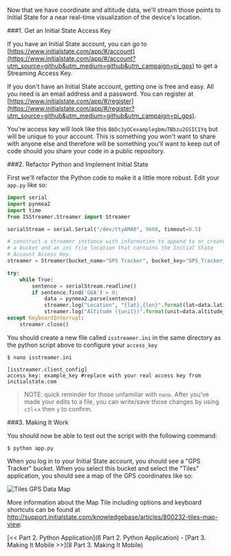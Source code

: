 Now that we have coordinate and altitude data, we'll stream those points to Initial State for a near real-time visualization of the device's location.

###1. Get an Initial State Access Key

If you have an Initial State account, you can go to [https://www.initialstate.com/app/#/account](https://www.initialstate.com/app/#/account?utm_source=github&utm_medium=github&utm_campaign=pi_gps) to get a Streaming Access Key.

If you don't have an Initial State account, getting one is free and easy. All you need is an email address and a password. You can register at [https://www.initialstate.com/app/#/register](https://www.initialstate.com/app/#/register?utm_source=github&utm_medium=github&utm_campaign=pi_gps).

You're access key will look like this `BbDc3yOCexamplegbmuTBbzu2GSIC1Yq` but will be unique to your account. This is something you won't want to share with anyone else and therefore will be something you'll want to keep out of code should you share your code in a public repository.

###2. Refactor Python and Implement Initial State

First we'll refactor the Python code to make it a little more robust. Edit your `app.py` like so:

```python
import serial
import pynmea2
import time
from ISStreamer.Streamer import Streamer

serialStream = serial.Serial("/dev/ttyAMA0", 9600, timeout=0.5)

# construct a streamer instance with information to append to or create 
# a bucket and an ini file location that contains the Initial State 
# Account Access Key.
streamer = Streamer(bucket_name="GPS Tracker", bucket_key="GPS_Tracker_20151126", ini_file_location="./isstreamer.ini")

try:
	while True:
		sentence = serialStream.readline()
		if sentence.find('GGA') > 0:
			data = pynmea2.parse(sentence)
			streamer.log("Location", "{lat},{lon}".format(lat=data.latitude,lon=data.longitude))
			streamer.log("Altitude ({unit})".format(unit=data.altitude_units), data.altitude)
except KeyboardInterrupt:
	streamer.close()
```

You should create a new file called `isstreamer.ini` in the same directory as the python script above to configure your `access_key`

```
$ nano isstreamer.ini
```

```
[isstreamer.client_config]
access_key: example_key #replace with your real access key from initialstate.com
```
>NOTE: quick reminder for those unfamiliar with `nano`. After you've made your edits to a file, you can write/save those changes by using `ctl`+`x` then `y` to confirm.

###3. Making It Work

You should now be able to test out the script with the following command:

```
$ python app.py
```

When you log in to your Initial State account, you should see a "GPS Tracker" bucket. When you select this bucket and select the "Tiles" application, you should see a map of the GPS coordinates like so:

![Tiles GPS Data Map](https://initialstate.uservoice.com/assets/92868165/MapDrawPath.gif)

More information about the Map Tile including options and keyboard shortcuts can be found at http://support.initialstate.com/knowledgebase/articles/800232-tiles-map-view.

[<< Part 2. Python Application](6 Part 2. Python Application) - [Part 3. Making It Mobile >>](8 Part 3. Making It Mobile)